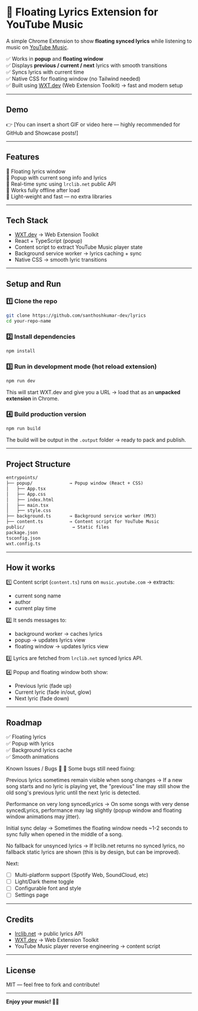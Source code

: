 # 🎵 Floating Lyrics Extension for YouTube Music

A simple Chrome Extension to show **floating synced lyrics** while listening to music on [YouTube Music](https://music.youtube.com).

✅ Works in **popup** and **floating window**  
✅ Displays **previous / current / next** lyrics with smooth transitions  
✅ Syncs lyrics with current time  
✅ Native CSS for floating window (no Tailwind needed)  
✅ Built using [WXT.dev](https://wxt.dev/) (Web Extension Toolkit) → fast and modern setup

---

## Demo

👉 [You can insert a short GIF or video here — highly recommended for GitHub and Showcase posts!]

---

## Features

🎵 Floating lyrics window  
🎵 Popup with current song info and lyrics  
🎵 Real-time sync using `lrclib.net` public API  
🎵 Works fully offline after load  
🎵 Light-weight and fast — no extra libraries

---

## Tech Stack

- [WXT.dev](https://wxt.dev/) → Web Extension Toolkit
- React + TypeScript (popup)
- Content script to extract YouTube Music player state
- Background service worker → lyrics caching + sync
- Native CSS → smooth lyric transitions

---

## Setup and Run

### 1️⃣ Clone the repo

```bash
git clone https://github.com/santhoshkumar-dev/lyrics
cd your-repo-name
```

### 2️⃣ Install dependencies

```bash
npm install
```

### 3️⃣ Run in development mode (hot reload extension)

```bash
npm run dev
```

This will start WXT.dev and give you a URL → load that as an **unpacked extension** in Chrome.

### 4️⃣ Build production version

```bash
npm run build
```

The build will be output in the `.output` folder → ready to pack and publish.

---

## Project Structure

```txt
entrypoints/
├── popup/              → Popup window (React + CSS)
│   ├── App.tsx
│   ├── App.css
│   ├── index.html
│   ├── main.tsx
│   ├── style.css
├── background.ts       → Background service worker (MV3)
├── content.ts          → Content script for YouTube Music
public/                  → Static files
package.json
tsconfig.json
wxt.config.ts
```

---

## How it works

1️⃣ Content script (`content.ts`) runs on `music.youtube.com` → extracts:

- current song name
- author
- current play time

2️⃣ It sends messages to:

- background worker → caches lyrics
- popup → updates lyrics view
- floating window → updates lyrics view

3️⃣ Lyrics are fetched from `lrclib.net` synced lyrics API.

4️⃣ Popup and floating window both show:

- Previous lyric (fade up)
- Current lyric (fade in/out, glow)
- Next lyric (fade down)

---

## Roadmap

✅ Floating lyrics  
✅ Popup with lyrics  
✅ Background lyrics cache  
✅ Smooth animations

Known Issues / Bugs 🐛
🚧 Some bugs still need fixing:

Previous lyrics sometimes remain visible when song changes
→ If a new song starts and no lyric is playing yet, the "previous" line may still show the old song's previous lyric until the next lyric is detected.

Performance on very long syncedLyrics
→ On some songs with very dense syncedLyrics, performance may lag slightly (popup window and floating window animations may jitter).

Initial sync delay
→ Sometimes the floating window needs ~1-2 seconds to sync fully when opened in the middle of a song.

No fallback for unsynced lyrics
→ If lrclib.net returns no synced lyrics, no fallback static lyrics are shown (this is by design, but can be improved).

Next:

- [ ] Multi-platform support (Spotify Web, SoundCloud, etc)
- [ ] Light/Dark theme toggle
- [ ] Configurable font and style
- [ ] Settings page

---

## Credits

- [lrclib.net](https://lrclib.net/) → public lyrics API
- [WXT.dev](https://wxt.dev/) → Web Extension Toolkit
- YouTube Music player reverse engineering → content script

---

## License

MIT — feel free to fork and contribute!

---

**Enjoy your music! 🎵✨**
